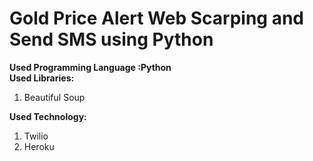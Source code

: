 # Gold Price Alert Web Scarping and Send SMS using Python
<b>Used Programming Language :Python</b><br>
<b>Used Libraries:</b>
<ol>
 <li>Beautiful Soup</li>
 </ol>
<b>Used Technology:</b>
<ol>
<li>Twilio</li>

<li>Heroku</li>
</ol>

